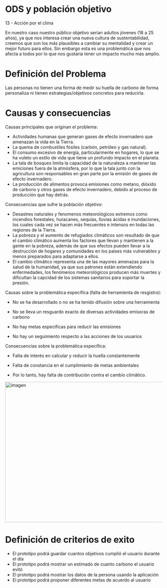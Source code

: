 # ODS y población objetivo  
13 - Acción por el clima

En nuestro caso nuestro público objetivo serían adultos jóvenes (18 a 25 años), ya que nos interesa crear una nueva cultura de sustentabilidad, creemos que son los más plausibles a cambiar su mentalidad y crear un mejor futuro para ellos. Sin embargo esta es una problemática que nos afecta a todos por lo que nos gustaria tener un impacto mucho más amplio.

# Definición del Problema

Las personas no tienen una forma de medir su huella de carbono de forma personaliza ni tienen estrategias/objetivos concretos para reducirla.

# Causas y consecuencias  

Causas principales que originan el problema:
- Actividades humanas que generan gases de efecto invernadero que amenazan la vida en la Tierra.
- La quema de combustiles fósiles (carbón, petróleo y gas natural).
- El consumo excesivo de energía, particularmente en hogares, lo que se ha vuleto un estilo de vida que tiene un profundo impacto en el planeta.
- La tala de bosques limita la capacidad de la naturaleza a mantener las emiciones fuera de la atmósfera, por lo que la tala junto con la agricultura son responsables en gran parte por la emisión de gases de efecto invernadero.
- La producción de alimentos provoca emisiones como metano, dióxido de carbono y otros gases de efecto invernadero, debido al proceso de producción que hay detrás.


Consecuencias que sufre la población objetivo:
- Desastres naturales y fenomenos meteorológicos extremos como incendios forestales, huracanes, sequías, lluvias ácidas e inundaciones, los cuales cada vez se hacen más frecuentes e intensos en todas las regiones de la Tierra.
- La pobreza y el aumento de refugiados climáticos son resultado de que el cambio climático aumenta los factores que llevan y mantienen a la gente en la pobreza, además de que sus efectos pueden llevar a la destrucción de hogares y comunidades en los países más vulnerables y menos preparados para adaptarse a ellos.
- El cambio climático representa una de las mayores amenazas para la salud de la humanidad, ya que sus patrones están extendiendo enfermedades, los fenómenos meteorológicos producen más muertes y dificultan la capcidad de los sistemas sanitarios para soportar la presión.

Causas sobre la problemática específica (falta de herramienta de resgistro):
 - No se ha desarrollado o no se ha tenido difusión sobre una herramienta 

 - No se lleva un resguardo exacto de diversas actividades emisoras de carbono
 
 - No hay metas especificas para reducir las emisiones
 
 - No hay un seguimiento respecto a las acciones de los usuarios
 

Consecuencias sobre la problemática específica:

 - Falta de interés en calcular y reducir la huella constantemente
 
 - Falta de constancia en el cumplimiento de metas ambientales

 - Por lo tanto, hay falta de contribución contra el cambio climático.

<img width="1349" height="451" alt="imagen" src="https://github.com/user-attachments/assets/d1b235e6-e24f-4914-8eed-9e37fdd7487c" />




# Definición de criterios de exito

- El prototipo podrá guardar cuantos objetivos cumplió el usuario durante el día
- El prototipo podrá mostrar un estimado de cuanto carbono el usuario evitó
- El prototipo podrá mostrar los datos de la persona usando la aplicación
- El prototipo podrá proponer diferentes metas de acuerdo al usuario  

